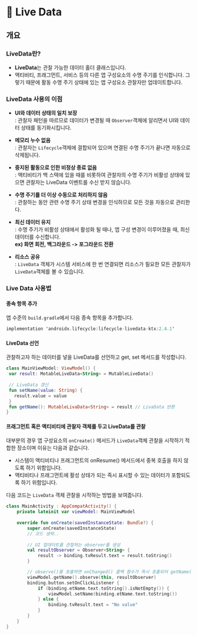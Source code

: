 # 🧴 Live Data

## 개요

### LiveData란?
* **LiveData**는 관찰 가능한 데이터 홀더 클래스입니다.
* 액티비티, 프래그먼트, 서비스 등의 다른 앱 구성요소의 수명 주기를 인식합니다. 그렇기 때문에 활동 수명 주기 상태에 있는 앱 구성요소 관찰자만 업데이트합니다.

### LiveData 사용의 이점
* **UI와 데이터 상태의 일치 보장**  
  : 관찰자 패턴을 따르므로 데이터가 변경될 때 `Observer`객체에 알리면서 UI와 데이터 상태를 동기화시킵니다.  
    
* **메모리 누수 없음**  
  : 관찰자는 `Lifecycle`객체에 결합되어 있으며 연결된 수명 주기가 끝나면 자동으로 삭제됩니다.
    
* **중지된 활동으로 인한 비정상 종료 없음**  
  : 액티비티가 백 스택에 있을 때를 비롯하여 관찰자의 수명 주기가 비활성 상태에 있으면 관찰자는 LiveData 이벤트를 수신 받지 않습니다. 
    
* **수명 주기를 더 이상 수동으로 처리하지 않음**  
  : 관찰하는 동안 관련 수명 주기 상태 변경을 인식하므로 모든 것을 자동으로 관리한다.
    
* **최신 데이터 유지**  
  : 수명 주기가 비활성 상태에서 활성화 될 때나, 앱 구성 변경이 이루어졌을 때, 최신 데이터를 수신합니다.   
  **ex) 화면 회전, 백그라운드 -> 포그라운드 전환**
    
* **리소스 공유**  
  : `LiveData` 객체가 시스템 서비스에 한 번 연결되면 리소스가 필요한 모든 관찰자가 `LiveData`객체를 볼 수 있습니다.
  
  
 ### Live Data 사용법
 
 #### 종속 항목 추가
 앱 수준의 `build.gradle`에서 다음 종속 항목을 추가합니다.
```kotlin
implementation 'androidx.lifecycle:lifecycle-livedata-ktx:2.4.1'
```

#### LiveData 선언
 관찰하고자 하는 데이터를 넣을 LiveData를 선언하고 get, set 메서드를 작성합니다.
 ```kotlin
class MainViewModel: ViewModel() {
  var result: MotableLiveData<String> = MutableLiveData()
  
  // LiveData 갱신
  fun setName(value: String) {
    result.value = value
  }
  fun getName(): MutableLivaData<String> = result // LivaData 반환
}
```

#### 프래그먼트 혹은 액티비티에 관찰자 객체를 두고 LiveData를 관찰
대부분의 경우 앱 구성요소의 `onCreate()` 메서드가 `LiveData`객체 관찰을 시작하기 적합한 장소이며 이유는 다음과 같습니다.
* 시스템이 액티비티나 프래그먼트의 onResume() 메서드에서 중복 호출을 하지 않도록 하기 위함입니다.
* 액티비티나 프래그먼트에 활성 상태가 되는 즉시 표시할 수 있는 데이터가 포함되도록 하기 위함입니다.

다음 코드는 `LiveData` 객체 관찰을 시작하는 방법을 보여줍니다.
```kotlin
class MainActivity : AppCompatActivity() {
    private lateinit var viewModel: MainViewModel
    
    override fun onCreate(savedInstanceState: Bundle?) {
        super.onCreate(savedInstanceState)
        // 코드 생략..
        
        // UI 업데이트를 관찰하는 observer를 생성 
        val resultObserver = Observer<String> {
            result -> binding.tvResult.text = result.toString()
        }

        // observe()를 호출하면 onChanged() 콜백 함수가 즉시 호출되어 getName()에 저장된 최신 값을 제공한다.
        viewModel.getName().observe(this, resultObserver)
        binding.button.setOnClickListener {
            if (binding.etName.text.toString().isNotEmpty()) {
                viewModel.setName(binding.etName.text.toString())
            } else {
                binding.tvResult.text = "No value"
            }
        }
    }
}
```
